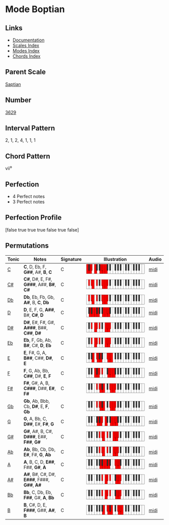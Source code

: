 # Mode Boptian

## Links

- [Documentation](README.md)
- [Scales Index](Scales.md)
- [Modes Index](Modes.md)
- [Chords Index](Chords.md)

## Parent Scale

[Saptian](ScaleSaptian.md)

## Number

[3629](https://ianring.com/musictheory/scales/3629)

## Interval Pattern

2, 1, 2, 4, 1, 1, 1

## Chord Pattern

vii⁰

## Perfection

- 4 Perfect notes
- 3 Perfect notes

## Perfection Profile

[false true true true false true false]

## Permutations

| Tonic | Notes | Signature | Illustration | Audio |
|-------|-------|-----------|--------------|-------|
| [C](ModeCNaturalBoptian.md) | **C**, D, Eb, F, **G##**, A#, **B**, **C** | C | ![CNaturalBoptian](ModeCNaturalBoptian.png) | [midi](https://github.com/edipermadi/music/blob/main/docs/ModeCNaturalBoptian.mid?raw=true) |
| [C#](ModeCSharpBoptian.md) | **C#**, D#, E, F#, **G###**, A##, **B#**, **C#** | C | ![CSharpBoptian](ModeCSharpBoptian.png) | [midi](https://github.com/edipermadi/music/blob/main/docs/ModeCSharpBoptian.mid?raw=true) |
| [Db](ModeDFlatBoptian.md) | **Db**, Eb, Fb, Gb, **A#**, B, **C**, **Db** | C | ![DFlatBoptian](ModeDFlatBoptian.png) | [midi](https://github.com/edipermadi/music/blob/main/docs/ModeDFlatBoptian.mid?raw=true) |
| [D](ModeDNaturalBoptian.md) | **D**, E, F, G, **A##**, B#, **C#**, **D** | C | ![DNaturalBoptian](ModeDNaturalBoptian.png) | [midi](https://github.com/edipermadi/music/blob/main/docs/ModeDNaturalBoptian.mid?raw=true) |
| [D#](ModeDSharpBoptian.md) | **D#**, E#, F#, G#, **A###**, B##, **C##**, **D#** | C | ![DSharpBoptian](ModeDSharpBoptian.png) | [midi](https://github.com/edipermadi/music/blob/main/docs/ModeDSharpBoptian.mid?raw=true) |
| [Eb](ModeEFlatBoptian.md) | **Eb**, F, Gb, Ab, **B#**, C#, **D**, **Eb** | C | ![EFlatBoptian](ModeEFlatBoptian.png) | [midi](https://github.com/edipermadi/music/blob/main/docs/ModeEFlatBoptian.mid?raw=true) |
| [E](ModeENaturalBoptian.md) | **E**, F#, G, A, **B##**, C##, **D#**, **E** | C | ![ENaturalBoptian](ModeENaturalBoptian.png) | [midi](https://github.com/edipermadi/music/blob/main/docs/ModeENaturalBoptian.mid?raw=true) |
| [F](ModeFNaturalBoptian.md) | **F**, G, Ab, Bb, **C##**, D#, **E**, **F** | C | ![FNaturalBoptian](ModeFNaturalBoptian.png) | [midi](https://github.com/edipermadi/music/blob/main/docs/ModeFNaturalBoptian.mid?raw=true) |
| [F#](ModeFSharpBoptian.md) | **F#**, G#, A, B, **C###**, D##, **E#**, **F#** | C | ![FSharpBoptian](ModeFSharpBoptian.png) | [midi](https://github.com/edipermadi/music/blob/main/docs/ModeFSharpBoptian.mid?raw=true) |
| [Gb](ModeGFlatBoptian.md) | **Gb**, Ab, Bbb, Cb, **D#**, E, **F**, **Gb** | C | ![GFlatBoptian](ModeGFlatBoptian.png) | [midi](https://github.com/edipermadi/music/blob/main/docs/ModeGFlatBoptian.mid?raw=true) |
| [G](ModeGNaturalBoptian.md) | **G**, A, Bb, C, **D##**, E#, **F#**, **G** | C | ![GNaturalBoptian](ModeGNaturalBoptian.png) | [midi](https://github.com/edipermadi/music/blob/main/docs/ModeGNaturalBoptian.mid?raw=true) |
| [G#](ModeGSharpBoptian.md) | **G#**, A#, B, C#, **D###**, E##, **F##**, **G#** | C | ![GSharpBoptian](ModeGSharpBoptian.png) | [midi](https://github.com/edipermadi/music/blob/main/docs/ModeGSharpBoptian.mid?raw=true) |
| [Ab](ModeAFlatBoptian.md) | **Ab**, Bb, Cb, Db, **E#**, F#, **G**, **Ab** | C | ![AFlatBoptian](ModeAFlatBoptian.png) | [midi](https://github.com/edipermadi/music/blob/main/docs/ModeAFlatBoptian.mid?raw=true) |
| [A](ModeANaturalBoptian.md) | **A**, B, C, D, **E##**, F##, **G#**, **A** | C | ![ANaturalBoptian](ModeANaturalBoptian.png) | [midi](https://github.com/edipermadi/music/blob/main/docs/ModeANaturalBoptian.mid?raw=true) |
| [A#](ModeASharpBoptian.md) | **A#**, B#, C#, D#, **E###**, F###, **G##**, **A#** | C | ![ASharpBoptian](ModeASharpBoptian.png) | [midi](https://github.com/edipermadi/music/blob/main/docs/ModeASharpBoptian.mid?raw=true) |
| [Bb](ModeBFlatBoptian.md) | **Bb**, C, Db, Eb, **F##**, G#, **A**, **Bb** | C | ![BFlatBoptian](ModeBFlatBoptian.png) | [midi](https://github.com/edipermadi/music/blob/main/docs/ModeBFlatBoptian.mid?raw=true) |
| [B](ModeBNaturalBoptian.md) | **B**, C#, D, E, **F###**, G##, **A#**, **B** | C | ![BNaturalBoptian](ModeBNaturalBoptian.png) | [midi](https://github.com/edipermadi/music/blob/main/docs/ModeBNaturalBoptian.mid?raw=true) |
